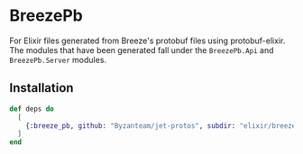 # BreezePb

For Elixir files generated from Breeze's protobuf files using protobuf-elixir.
The modules that have been generated fall under the `BreezePb.Api` and `BreezePb.Server` modules.


## Installation

```elixir
def deps do
  [
    {:breeze_pb, github: "Byzanteam/jet-protos", subdir: "elixir/breeze_pb"}
  ]
end
```
